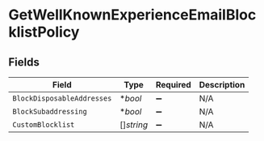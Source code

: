 # GetWellKnownExperienceEmailBlocklistPolicy


## Fields

| Field                      | Type                       | Required                   | Description                |
| -------------------------- | -------------------------- | -------------------------- | -------------------------- |
| `BlockDisposableAddresses` | **bool*                    | :heavy_minus_sign:         | N/A                        |
| `BlockSubaddressing`       | **bool*                    | :heavy_minus_sign:         | N/A                        |
| `CustomBlocklist`          | []*string*                 | :heavy_minus_sign:         | N/A                        |